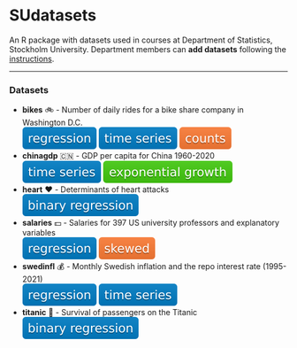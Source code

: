 # SUdatasets
An R package with datasets used in courses at Department of Statistics, Stockholm University.
Department members can **add datasets** following the [instructions](./instructions/howtoadd.md).

---
### Datasets

* **bikes** :bike: - Number of daily rides for a bike share company in Washington D.C.\
![regression](./badges/regression.svg) ![time series](./badges/timeseries.svg) ![counts](./badges/counts.svg) 
* **chinagdp** :cn: - GDP per capita for China 1960-2020\
![time series](./badges/timeseries.svg) ![exponential growth](./badges/exponential_growth.svg)
* **heart** :heart: - Determinants of heart attacks \
![binary regression](./badges/binary_regression.svg)
* **salaries** :dollar: - Salaries for 397 US university professors and explanatory variables \
![regression](./badges/regression.svg) ![skewed](./badges/skewed.svg)
* **swedinfl** :moneybag: - Monthly Swedish inflation and the repo interest rate (1995-2021)\
![regression](./badges/regression.svg) ![time series](./badges/timeseries.svg) 
* **titanic** :ship: - Survival of passengers on the Titanic \
![binary regression](./badges/binary_regression.svg)


